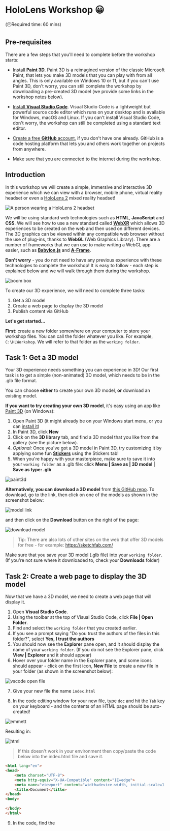 # HoloLens Workshop 😀

(🕙Required time: 60 mins)

## Pre-requisites

There are a few steps that you'll need to complete before the workshop starts: 

- [Install **Paint 3D**](https://www.microsoft.com/en-gb/p/paint-3d/9nblggh5fv99?activetab=pivot:overviewtab). Paint 3D is a reimagined version of the classic Microsoft Paint, that lets you make 3D models that you can play with from all angles. This is only available on Windows 10 or 11, but if you can't use Paint 3D, don't worry, you can still complete the workshop by downloading a pre-created 3D model (we provide some links in the workshop notes below). 

- [Install **Visual Studio Code**](https://code.visualstudio.com/download). Visual Studio Code is a lightweight but powerful source code editor which runs on your desktop and is available for Windows, macOS and Linux. If you can't install Visual Studio Code, don't worry, the workshop can still be completed using a standard text editor.

- [Create a free **GitHub** account](https://docs.github.com/en/get-started/signing-up-for-github/signing-up-for-a-new-github-account), if you don't have one already. GitHub is a code hosting platform that lets you and others work together on projects from anywhere.

- Make sure that you are connected to the internet during the workshop.

## Introduction

In this workshop we will create a simple, immersive and interactive 3D experience which we can view with a browser, mobile phone, virtual reality headset or even a  [HoloLens 2](https://www.microsoft.com/en-gb/hololens/) mixed reality headset! 

![A person wearing a HoloLens 2 headset](https://img-prod-cms-rt-microsoft-com.akamaized.net/cms/api/am/imageFileData/RWGGUE "A person wearing a HoloLens 2 headset")

We will be using standard web technologies such as **HTML**, **JavaScript** and **CSS**. We will see how to use a new standard called **[WebXR](https://docs.microsoft.com/en-us/windows/mixed-reality/develop/javascript/webxr-overview)** which allows 3D experiences to be created on the web and then used on different devices. The 3D graphics can be viewed within any compatible web browser without the use of plug-ins, thanks to **WebGL** (Web Graphics Library). There are a number of frameworks that we can use to make writing a WebGL app easier, such as **[Babylon.js](https://doc.babylonjs.com/)** and **[A-Frame](https://aframe.io/)**.

**Don't worry** - you do not need to have any previous experience with these technologies to complete the workshop! It is easy to follow - each step is explained below and we will walk through them during the workshop.

![boom box](./.content/boombox.jpg "An example 3D model")

To create our 3D experience, we will need to complete three tasks:

1. Get a 3D model
2. Create a web page to display the 3D model
3. Publish content via GitHub

**Let's get started...**

**First**: create a new folder somewhere on your computer to store your workshop files. You can call the folder whatever you like. For example, `C:\HLWorkshop`. We will refer to that folder as the `working folder`.

## Task 1: Get a 3D model

Your 3D experience needs something you can experience in 3D! Our first task is to get a simple (non-animated) 3D model, which needs to be in the .glb file format. 

You can choose **either** to create your own 3D model, **or** download an existing model.

**If you want to try creating your own 3D model**, it's easy using an app like [Paint 3D](https://www.microsoft.com/en-gb/p/paint-3d/9nblggh5fv99?activetab=pivot:overviewtab) (on Windows):
1. Open Paint 3D (it might already be on your Windows start menu, or you can [install it](https://www.microsoft.com/en-gb/p/paint-3d/9nblggh5fv99?activetab=pivot:overviewtab))
2. In Paint 3D, click **New**
3. Click on the **3D library** tab, and find a 3D model that you like from the gallery (see the picture below).
4. _Optional:_ Once you've got a 3D model in Paint 3D, try customizing it by applying some fun **[Stickers](https://support.microsoft.com/en-gb/windows/use-stickers-in-paint-3d-53dd7adf-c332-c7b8-9693-b214c10d0a6f)** using the Stickers tab!
5. When you're happy with your masterpiece, make sure to save it into your `working folder` as a .glb file: click **Menu | Save as | 3D model | Save as type: .glb**

![paint3d](./.content/paint3d.png "Find a 3D model using the 3D Library in Paint 3D")

**Alternatively, you can download a 3D model** from [this GitHub repo](https://github.com/peted70/HoloLensWorkshop/tree/main/3d-models). To download, go to the link, then click on one of the models as shown in the screenshot below:

![model link](./.content/model-link.png "[Screenshot]: Click on one of the 3D model links...")

and then click on the **Download** button on the right of the page:

![download model](./.content/download-model.png "... then click the Download button")

> Tip: There are also lots of other sites on the web that offer 3D models for free - for example: https://sketchfab.com/

Make sure that you save your 3D model (.glb file) into your `working folder`. (If you're not sure where it downloaded to, check your **Downloads** folder)

## Task 2: Create a web page to display the 3D model

Now that we have a 3D model, we need to create a web page that will display it. 

1. Open **Visual Studio Code**. 
2. Using the toolbar at the top of Visual Studio Code, click **File | Open Folder**.
3. Find and select the `working folder` that you created earlier.
4. If you see a prompt saying "Do you trust the authors of the files in this folder?", select **Yes, I trust the authors**
5. You should now see the **Explorer** pane open, and it should display the name of your `working folder`. (If you do not see the Explorer pane, click **View | Explorer** and it should appear)
6. Hover over your folder name in the Explorer pane, and some icons should appear - click on the first icon, **New File** to create a new file in your folder (as shown in the screenshot below):

![vscode open file](./.content/vscode-newfile.png "Click on the New File icon")

7. Give your new file the name `index.html`

8. In the code editing window for your new file, type `doc` and hit the `Tab` key on your keyboard - and the contents of an HTML page should be auto-created!

![emmett](./.content/emmett.png "Type 'doc' and then press the Tab key on your keyboard...")

Resulting in:

![html](./.content/html.pnh.png "You just created a web page!")

> If this doesn't work in your environment then copy/paste the code below into the index.html file and save it.

```html
<html lang="en">
<head>
    <meta charset="UTF-8">
    <meta http-equiv="X-UA-Compatible" content="IE=edge">
    <meta name="viewport" content="width=device-width, initial-scale=1.0">
    <title>Document</title>
</head>
<body>
    
</body>
</html>
```

9. In the code, find the <title> element, and change the text that says `Document` to a name of your choosing. This will be the title displayed in your web browser when you view the web page later.

10. Copy and paste the script tag shown below, into the head section of your HTML page - e.g. put it on the line below the <title> element but before the closing head tag. This script tag will load the `A-Frame` library when the web page is viewed, so that we can use A-Frame references from the rest of our HTML code.

```html
<script src="https://aframe.io/releases/1.3.0/aframe.min.js"></script>
```

11. Copy and paste the following code and place it in the `body` section of your index.html page (e.g. between the opening and closing body tags):

```html
<a-scene background="#00000000">
    <a-assets>
        <a-asset-item id="model" src="my-model-name.glb" response-type="arraybuffer"></a-asset-item>
    </a-assets>
    
    <a-entity gltf-model="#model" scale = "15 15 15" position="0 0 -10"></a-entity>  
        <a-camera>
            <a-cursor material="color: #FFF; shader: flat;"></a-cursor>
        </a-camera>
</a-scene>
```
> This code uses the A-Frame library to display a 3D model, based on the WebXR standard and powered by WebGL! 😎

12. In your code, replace `my-model-name.glb` for the filename of your 3D model.
    
13. Make sure to save your changes! Click **File | Save**
    
Your `index.html` file should now look something like this:

```html
<html lang="en">
<head>
    <script src="https://aframe.io/releases/1.3.0/aframe.min.js"></script>
    <meta charset="UTF-8">
    <meta http-equiv="X-UA-Compatible" content="IE=edge">
    <meta name="viewport" content="width=device-width, initial-scale=1.0">
    <title>My 3D Model Viewer</title>
</head>
<body>
    <a-scene background="#00000000">
        <a-assets>
            <a-asset-item id="model" src="sun.glb" response-type="arraybuffer"></a-asset-item>
        </a-assets>
        
        <a-entity gltf-model="#sun" scale = "15 15 15" position="0 0 -10"></a-entity>  
            <a-camera>
                <a-cursor material="color: #FFF; shader: flat;"></a-cursor>
            </a-camera>
    </a-scene>
</body>
</html>
```

    
## Task 3: Publish content via GitHub

Now that you've created a web page, you need to publish it so that you can use it from any device. We'll use GitHub to publish it.
    
To do this, first you need to create a new repository on GitHub, then copy your index.html file and your 3D model .glb file to the repository.

1. Open a web browser, and go to https://github.com
2. Make sure that you are signed in using your GitHub account. 
3. Click on your profile image at the top right to show the menu, then select **Your repositories**
4. On the Repositories page, click the **New** button near the right of the page (shown below):

![github repo](./.content/new-repo.png "Click the New button to create a new GitHub repository")

5. Type in a name for your new Repository, then click the **Create repository** button.

![create repo](./.content/create-repo.png "Type in a repository name, then click Create repository")

6. Click **uploading an existing file**

![upload repo](./.content/upload-repo.png "Click 'uploading an existing file'")

7. Drag and drop your `index.html` and .glb files from your local `working folder`...

![drag files](./.content/drag-files.png "Drag and drop your files")

8. Commit the changes...

![commit changes](./.content/commit-changes.png "Click 'Commit changes'")

Your repo should now look like this:

![repo](./.content/repo.png "Here's how your GitHub repo should look")


Now we will set up **GitHub Pages** to host the HTML page.

9. Click on the **Settings** tab to go to the settings page:

![settings](./.content/settings.png "Click on the 'Settings' tab")

10. On the left menu, click on **Pages**:

![pages](./.content/pages.png "Click 'Pages'")

11. Under **Source**, set your **main** branch as the source for your page and then press **Save**:

![main](./.content/main.png "Select the main branch, then press Save")

You will then see a page link like the following:

![page link](./.content/page-link.png "You'll find a link to your web page - but, wait till it says 'Your site is published'")

It may take a few minutes to publish your page. When it's ready, the message should change from 'Your site is ready to be published', to 'Your site is published'. (You may need to refresh your browser to see the message change)
    
12. Click on the link to open the index.html page in your browser:

![github page](./.content/github-page.png "The model is shown - but it might be at the wrong scale!")

> You can try moving the model around using the mouse (click and drag), and zooming in/out using the arrow keys on the keyboard.
    
You might find that the model is shown at the wrong scale - in my case the model is being rendered very small but we can fix this by editing the index.html and changing the `scale` value for the model. Now that you've uploaded your index.html file to GitHub, you can edit it in the browser - in your GitHub repository, go to the **Code** tab, click on the index.html file, and then click **Edit this file** (the pencil icon on the right side) to go into edit mode:

![edit html](./.content/edit-html.png "Editing the html file in GitHub in a web browser")

13. If needed - change the `scale` values. The three numbers represent the scaling factors for the X, Y and Z axes. e.g. a scaling factor of "0.5 1 1" would shrink the model in half along the X direction, and maintain the original scale along the Y and Z directions.

![change scale](./.content/scale-model.png "Change the scale values if needed")

14. If you made changes, remember to click **commit changes**

![commit](./.content/commit.png "Commit changes")

Wait for a while ☕☕☕☕☕  (it can sometimes take a few minutes for the changes to be published!)

Then reload the page...

![final page](./.content/final-page.png "Our 3D experience has been published - and can be viewed in VR!")

Notice the `VR` button at the bottom right of the page. If you navigate to this page from within a VR headset, then activate the VR button, you will enter a fully 3D, immersive experience viewing your 3D model.

We can do the same in a HoloLens 2 where your model will be combined with the real world.

You can try the one I made [here](https://peted70.github.io/HoloLensWorkshop/)

> You can use your mouse and arrow keys to navigate around the 3D model if you open this on a desktop or your finger if you are using a mobile phone.

And here it is running in mixed reality on a HoloLens 2:

![HL2](./.content/HL2workshop.gif "Here's how my 3D experience looks in mixed reality on a HoloLens 2")
    
Well done if you made it to the end! Try viewing your link on your smartphone - you could even share the link with your friends so they can see your 3D creation! 
    
Now that you've got started with mixed reality development, why not see what else you could build? We'll see you in the Metaverse! 😎

## Further Learning Resources

[WebXR Development with Javascript](https://docs.microsoft.com/en-us/windows/mixed-reality/develop/javascript/webxr-overview)

[VR Hello World using Babylon.js](https://docs.microsoft.com/en-us/windows/mixed-reality/develop/javascript/tutorials/babylonjs-webxr-helloworld/introduction-01)

[Build a piano in WebXR with Babylon.js](https://docs.microsoft.com/en-us/windows/mixed-reality/develop/javascript/tutorials/babylonjs-webxr-piano/introduction-01)
